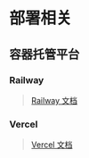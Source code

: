 # 部署相关

## 容器托管平台

### Railway

> [Railway 文档](https://docs.railway.app/)

### Vercel

> [Vercel 文档](https://vercel.com/docs)

